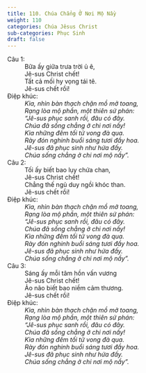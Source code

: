 ```yaml
---
title: 110. Chúa Chẳng Ở Nơi Mộ Nầy
weight: 110
categories: Chúa Jêsus Christ
sub-categories: Phục Sinh
draft: false
---
```

<dl><dt>Câu 1:</dt><dd data-verse="1">Bữa ấy giữa trưa trời ủ ê, <br/>Jê-sus Christ chết! <br/>Tất cả mối hy vọng tái tê. <br/>Jê-sus chết rồi! </dd><dt>Điệp khúc:</dt><dd data-chorus="1"><em>Kìa, nhìn bàn thạch chặn mồ mở toang, <br/>Rạng lòa mộ phần, một thiên sứ phán: <br/>“Jê-sus phục sanh rồi, đâu có đây. <br/>Chúa đã sống chẳng ở chi nơi nầy! <br/>Kìa những đêm tối tử vong đà qua. <br/>Rày đón nghinh buổi sáng tươi đầy hoa. <br/>Jê-sus đã phục sinh như hứa đấy. <br/>Chúa sống chẳng ở chi nơi mộ nầy”. </em></dd><dt>Câu 2:</dt><dd data-verse="2">Tối ấy biết bao lụy chứa chan, <br/>Jê-sus Christ chết! <br/>Chẳng thế ngủ duy ngồi khóc than. <br/>Jê-sus chết rồi! </dd><dt>Điệp khúc:</dt><dd data-chorus="1"><em>Kìa, nhìn bàn thạch chặn mồ mở toang, <br/>Rạng lòa mộ phần, một thiên sứ phán: <br/>“Jê-sus phục sanh rồi, đâu có đây. <br/>Chúa đã sống chẳng ở chi nơi nầy! <br/>Kìa những đêm tối tử vong đà qua. <br/>Rày đón nghinh buổi sáng tươi đầy hoa. <br/>Jê-sus đã phục sinh như hứa đấy. <br/>Chúa sống chẳng ở chi nơi mộ nầy”. </em></dd><dt>Câu 3:</dt><dd data-verse="3">Sáng ấy mỗi tâm hồn vấn vương <br/>Jê-sus Christ chết! <br/>Ảo não biết bao niềm cảm thương. <br/>Jê-sus chết rồi! </dd><dt>Điệp khúc:</dt><dd data-chorus="1"><em>Kìa, nhìn bàn thạch chặn mồ mở toang, <br/>Rạng lòa mộ phần, một thiên sứ phán: <br/>“Jê-sus phục sanh rồi, đâu có đây. <br/>Chúa đã sống chẳng ở chi nơi nầy! <br/>Kìa những đêm tối tử vong đà qua. <br/>Rày đón nghinh buổi sáng tươi đầy hoa. <br/>Jê-sus đã phục sinh như hứa đấy. <br/>Chúa sống chẳng ở chi nơi mộ nầy”. </em></dd></dl>